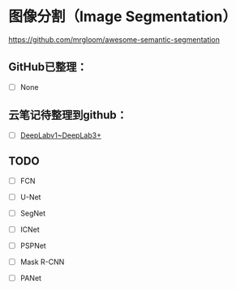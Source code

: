 # 图像分割（Image Segmentation）

https://github.com/mrgloom/awesome-semantic-segmentation

## **GitHub已整理：**

- [ ] None

## **云笔记待整理到github：**

- [ ] [DeepLabv1~DeepLab3+](https://note.youdao.com/share/?id=91f25e0e9e9c2ad0de41d045ca98b973&type=note#/)

## **TODO**

- [ ] FCN
- [ ] U-Net
- [ ] SegNet
- [ ] ICNet
- [ ] PSPNet
- [ ] Mask R-CNN
- [ ] PANet

